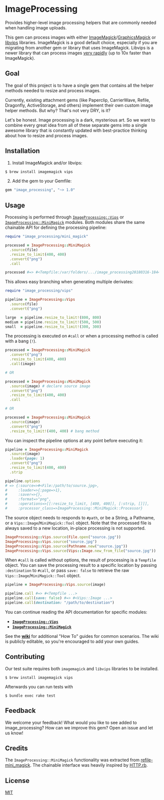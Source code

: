 # ImageProcessing

Provides higher-level image processing helpers that are commonly needed
when handling image uploads.

This gem can process images with either [ImageMagick]/[GraphicsMagick] or
[libvips] libraries. ImageMagick is a good default choice, especially if you
are migrating from another gem or library that uses ImageMagick. Libvips is a
newer library that can process images [very rapidly][libvips performance] (up
to 10x faster than ImageMagick).


## Goal

The goal of this project is to have a single gem that contains all the
helper methods needed to resize and process images.

Currently, existing attachment gems (like Paperclip, CarrierWave, Refile,
Dragonfly, ActiveStorage, and others) implement their own custom image
helper methods. But why? That's not very DRY, is it?

Let's be honest. Image processing is a dark, mysterious art. So we want to
combine every great idea from all of these separate gems into a single awesome
library that is constantly updated with best-practice thinking about
how to resize and process images.


## Installation

1. Install ImageMagick and/or libvips:

  ```sh
  $ brew install imagemagick vips
  ```

2. Add the gem to your Gemfile:

  ```rb
  gem "image_processing", "~> 1.0"
  ```


## Usage

Processing is performed through [`ImageProcessing::Vips`] or
[`ImageProcessing::MiniMagick`] modules. Both modules share the same chainable
API for defining the processing pipeline:

```rb
require "image_processing/mini_magick"

processed = ImageProcessing::MiniMagick
  .source(file)
  .resize_to_limit(400, 400)
  .convert("png")
  .call

processed #=> #<Tempfile:/var/folders/.../image_processing20180316-18446-1j247h6.png>
```

This allows easy branching when generating multiple derivates:

```rb
require "image_processing/vips"

pipeline = ImageProcessing::Vips
  .source(file)
  .convert("png")

large  = pipeline.resize_to_limit!(800, 800)
medium = pipeline.resize_to_limit!(500, 500)
small  = pipeline.resize_to_limit!(300, 300)
```

The processing is executed on `#call` or when a processing method is called
with a bang (`!`).

```rb
processed = ImageProcessing::MiniMagick
  .convert("png")
  .resize_to_limit(400, 400)
  .call(image)

# OR

processed = ImageProcessing::MiniMagick
  .source(image) # declare source image
  .convert("png")
  .resize_to_limit(400, 400)
  .call

# OR

processed = ImageProcessing::MiniMagick
  .source(image)
  .convert("png")
  .resize_to_limit!(400, 400) # bang method
```

You can inspect the pipeline options at any point before executing it:

```rb
pipeline = ImageProcessing::MiniMagick
  .source(image)
  .loader(page: 1)
  .convert("png")
  .resize_to_limit(400, 400)
  .strip

pipeline.options
# => {:source=>#<File:/path/to/source.jpg>,
#     :loader=>{:page=>1},
#     :saver=>{},
#     :format=>"png",
#     :operations=>[[:resize_to_limit, [400, 400]], [:strip, []]],
#     :processor_class=>ImageProcessing::MiniMagick::Processor}
```

The source object needs to responds to `#path`, or be a String, a Pathname, or
a `Vips::Image`/`MiniMagick::Tool` object. Note that the processed file is
always saved to a new location, in-place processing is not supported.

```rb
ImageProcessing::Vips.source(File.open("source.jpg"))
ImageProcessing::Vips.source("source.jpg")
ImageProcessing::Vips.source(Pathname.new("source.jpg"))
ImageProcessing::Vips.source(Vips::Image.new_from_file("source.jpg"))
```

When `#call` is called without options, the result of processing is a
`Tempfile` object. You can save the processing result to a specific location by
passing `:destination` to `#call`, or pass `save: false` to retrieve the raw
`Vips::Image`/`MiniMagick::Tool` object.

```rb
pipeline = ImageProcessing::Vips.source(image)

pipeline.call #=> #<Tempfile ...>
pipeline.call(save: false) #=> #<Vips::Image ...>
pipeline.call(destination: "/path/to/destination")
```

You can continue reading the API documentation for specific modules:

* **[`ImageProcessing::Vips`]**
* **[`ImageProcessing::MiniMagick`]**

See the **[wiki]** for additional "How To" guides for common scenarios. The wiki
is publicly editable, so you're encouraged to add your own guides.


## Contributing

Our test suite requires both `imagemagick` and `libvips` libraries to be installed.

```
$ brew install imagemagick vips
```

Afterwards you can run tests with

```
$ bundle exec rake test
```


## Feedback

We welcome your feedback! What would you like to see added to image_processing?
How can we improve this gem? Open an issue and let us know!


## Credits

The `ImageProcessing::MiniMagick` functionality was extracted from
[refile-mini_magick]. The chainable interface was heavily inspired by
[HTTP.rb].


## License

[MIT](LICENSE.txt)

[libvips]: http://libvips.github.io/libvips/
[ImageMagick]: https://www.imagemagick.org
[GraphicsMagick]: http://www.graphicsmagick.org
[`ImageProcessing::Vips`]: doc/vips.md#imageprocessingvips
[`ImageProcessing::MiniMagick`]: doc/minimagick.md#imageprocessingminimagick
[refile-mini_magick]: https://github.com/refile/refile-mini_magick
[wiki]: https://github.com/janko/image_processing/wiki
[HTTP.rb]: https://github.com/httprb/http
[libvips performance]: https://github.com/libvips/libvips/wiki/Speed-and-memory-use
